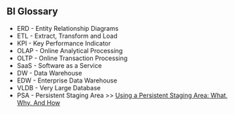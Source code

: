 ## BI Glossary

* ERD   - Entity Relationship Diagrams
* ETL   - Extract, Transform and Load
* KPI   - Key Performance Indicator
* OLAP  - Online Analytical Processing
* OLTP  - Online Transaction Processing
* SaaS  - Software as a Service
* DW    - Data Warehouse
* EDW   - Enterprise Data Warehouse
* VLDB  - Very Large Database
* PSA   - Persistent Staging Area >> [Using a Persistent Staging Area: What, Why, And How](https://www.hansmichiels.com/2017/02/18/using-a-persistent-staging-area-what-why-and-how/)
